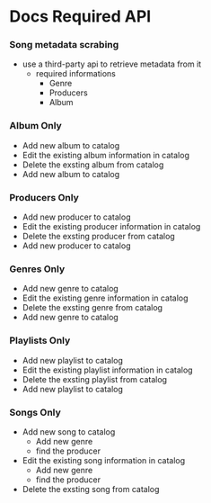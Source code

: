 # Docs Required API

### Song metadata scrabing

-   use a third-party api to retrieve metadata from it
    -   required informations
        -   Genre
        -   Producers
        -   Album

### Album Only

-   Add new album to catalog
-   Edit the existing album information in catalog
-   Delete the exsting album from catalog
-   Add new album to catalog

### Producers Only

-   Add new producer to catalog
-   Edit the existing producer information in catalog
-   Delete the exsting producer from catalog
-   Add new producer to catalog

### Genres Only

-   Add new genre to catalog
-   Edit the existing genre information in catalog
-   Delete the exsting genre from catalog
-   Add new genre to catalog

### Playlists Only

-   Add new playlist to catalog
-   Edit the existing playlist information in catalog
-   Delete the exsting playlist from catalog
-   Add new playlist to catalog

### Songs Only

-   Add new song to catalog
    -   Add new genre
    -   find the producer
-   Edit the existing song information in catalog
    -   Add new genre
    -   find the producer
-   Delete the exsting song from catalog
